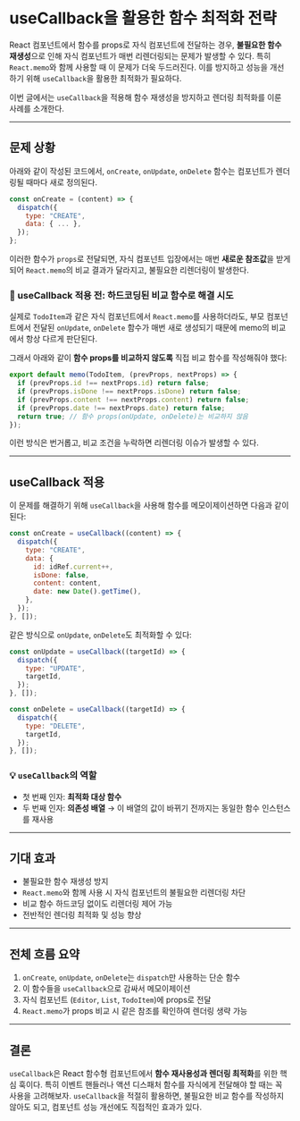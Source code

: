 # useCallback을 활용한 함수 최적화 전략


 

React 컴포넌트에서 함수를 props로 자식 컴포넌트에 전달하는 경우, **불필요한 함수 재생성**으로 인해 자식 컴포넌트가 매번 리렌더링되는 문제가 발생할 수 있다. 특히 `React.memo`와 함께 사용할 때 이 문제가 더욱 두드러진다. 이를 방지하고 성능을 개선하기 위해 `useCallback`을 활용한 최적화가 필요하다.

이번 글에서는 `useCallback`을 적용해 함수 재생성을 방지하고 렌더링 최적화를 이룬 사례를 소개한다.

---

## 문제 상황

아래와 같이 작성된 코드에서, `onCreate`, `onUpdate`, `onDelete` 함수는 컴포넌트가 렌더링될 때마다 새로 정의된다.

```jsx
const onCreate = (content) => {
  dispatch({
    type: "CREATE",
    data: { ... },
  });
};
```

이러한 함수가 `props`로 전달되면, 자식 컴포넌트 입장에서는 매번 **새로운 참조값**을 받게 되어 `React.memo`의 비교 결과가 달라지고, 불필요한 리렌더링이 발생한다.

### 🔴 useCallback 적용 전: 하드코딩된 비교 함수로 해결 시도

실제로 `TodoItem`과 같은 자식 컴포넌트에서 `React.memo`를 사용하더라도, 부모 컴포넌트에서 전달된 `onUpdate`, `onDelete` 함수가 매번 새로 생성되기 때문에 memo의 비교에서 항상 다르게 판단된다.

그래서 아래와 같이 **함수 props를 비교하지 않도록** 직접 비교 함수를 작성해줘야 했다:

```jsx
export default memo(TodoItem, (prevProps, nextProps) => {
  if (prevProps.id !== nextProps.id) return false;
  if (prevProps.isDone !== nextProps.isDone) return false;
  if (prevProps.content !== nextProps.content) return false;
  if (prevProps.date !== nextProps.date) return false;
  return true; // 함수 props(onUpdate, onDelete)는 비교하지 않음
});
```

이런 방식은 번거롭고, 비교 조건을 누락하면 리렌더링 이슈가 발생할 수 있다.

---

## useCallback 적용

이 문제를 해결하기 위해 `useCallback`을 사용해 함수를 메모이제이션하면 다음과 같이 된다:

```jsx
const onCreate = useCallback((content) => {
  dispatch({
    type: "CREATE",
    data: {
      id: idRef.current++,
      isDone: false,
      content: content,
      date: new Date().getTime(),
    },
  });
}, []);
```

같은 방식으로 `onUpdate`, `onDelete`도 최적화할 수 있다:

```jsx
const onUpdate = useCallback((targetId) => {
  dispatch({
    type: "UPDATE",
    targetId,
  });
}, []);

const onDelete = useCallback((targetId) => {
  dispatch({
    type: "DELETE",
    targetId,
  });
}, []);
```

### 💡 `useCallback`의 역할

* 첫 번째 인자: **최적화 대상 함수**
* 두 번째 인자: **의존성 배열** → 이 배열의 값이 바뀌기 전까지는 동일한 함수 인스턴스를 재사용

---

## 기대 효과

* 불필요한 함수 재생성 방지
* `React.memo`와 함께 사용 시 자식 컴포넌트의 불필요한 리렌더링 차단
* 비교 함수 하드코딩 없이도 리렌더링 제어 가능
* 전반적인 렌더링 최적화 및 성능 향상

---

## 전체 흐름 요약

1. `onCreate`, `onUpdate`, `onDelete`는 `dispatch`만 사용하는 단순 함수
2. 이 함수들을 `useCallback`으로 감싸서 메모이제이션
3. 자식 컴포넌트 (`Editor`, `List`, `TodoItem`)에 props로 전달
4. `React.memo`가 props 비교 시 같은 참조를 확인하여 렌더링 생략 가능

---

## 결론

`useCallback`은 React 함수형 컴포넌트에서 **함수 재사용성과 렌더링 최적화**를 위한 핵심 훅이다. 특히 이벤트 핸들러나 액션 디스패처 함수를 자식에게 전달해야 할 때는 꼭 사용을 고려해보자. `useCallback`을 적절히 활용하면, 불필요한 비교 함수를 작성하지 않아도 되고, 컴포넌트 성능 개선에도 직접적인 효과가 있다.
